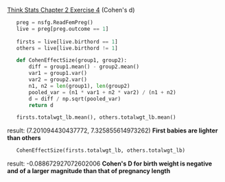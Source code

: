 [Think Stats Chapter 2 Exercise 4](http://greenteapress.com/thinkstats2/html/thinkstats2003.html#toc24) (Cohen's d)

>> 
```Python
   preg = nsfg.ReadFemPreg()
   live = preg[preg.outcome == 1]
   
   firsts = live[live.birthord == 1]
   others = live[live.birthord != 1]

   def CohenEffectSize(group1, group2):
       diff = group1.mean() - group2.mean()
       var1 = group1.var()
       var2 = group2.var()
       n1, n2 = len(group1), len(group2)
       pooled_var = (n1 * var1 + n2 * var2) / (n1 + n2)
       d = diff / np.sqrt(pooled_var)
       return d
   ```
   
```Python   
   firsts.totalwgt_lb.mean(), others.totalwgt_lb.mean()
   ```
result: (7.201094430437772, 7.325855614973262)
**First babies are lighter than others**
    
```Python
   CohenEffectSize(firsts.totalwgt_lb, others.totalwgt_lb)
   ```
result: -0.088672927072602006
**Cohen's D for birth weight is negative and of a larger magnitude than that of pregnancy length**

